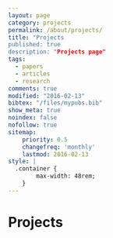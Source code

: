 ```yaml
---
layout: page
category: projects
permalink: /about/projects/
title: "Projects
published: true
description: "Projects page"
tags:
  - papers
  - articles
  - research
comments: true
modified: "2016-02-13"
bibtex: "/files/mypubs.bib"
show_meta: true
noindex: false
nofollow: true
sitemap:
    priority: 0.5
    changefreq: 'monthly'
    lastmod: 2016-02-13
style: |
  .container {
        max-width: 48rem;
    }
---
```

<h1>Projects</h1>
